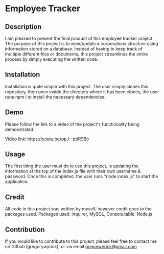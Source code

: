 # Employee Tracker

## Description

I am pleased to present the final product of this employee tracker project. The purpose of this project is to view/update a corporations structure using information stored on a database. Instead of having to keep track of multiple different files or documents, this project streamlines the entire process by simply executing the written code.

## Installation

Installation is quite simple with this project. The user simply clones this repository, then once inside the directory where it has been clones,  the user runs npm i to install the necessary dependencies.

## Demo

Please follow the link to a video of the project's functionality being demonstrated. 

Video link: https://youtu.be/ppJ--pbR9Bo

## Usage

The first thing the user must do to use this project, is updating the information at the top of the index.js file with their own username & password. Once this is completed, the user runs "node index.js" to start the application. 

## Credit

All code in this project was written by myself, however credit goes to the packages used.
Packages used: Inquirer, MySQL, Console.table, Node.js

## Contribution

If you would like to contribute to this project, please feel free to contact me on Github (gregorywyrick), or via email gregmwyrick@gmail.com